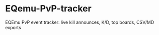 # EQemu-PvP-tracker
  EQEmu PvP event tracker: live kill announces, K/D, top boards, CSV/MD exports
